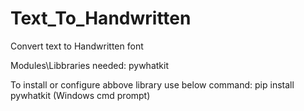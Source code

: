 # Text_To_Handwritten
Convert text to Handwritten font 

Modules\Libbraries needed:
pywhatkit 

To install or configure abbove library use below command:
pip install pywhatkit    (Windows cmd prompt)
